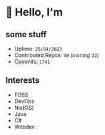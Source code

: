 # 👋 Hello, I'm 

## some stuff

- Uptime: `25/04/2023`
- Contributed Repos: `40` *(owning `22`)*
- Commits: `1741`

## Interests

- FOSS
- DevOps
- Nix(OS)
- Java
- C#
- Webdev
